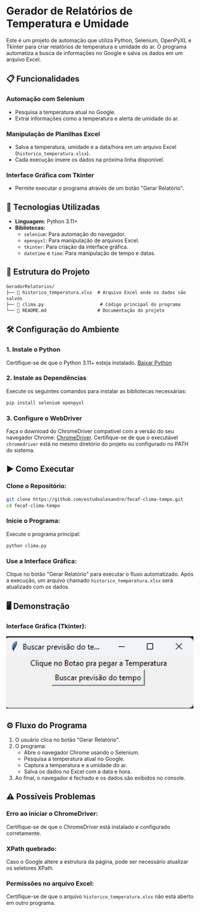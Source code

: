 # Gerador de Relatórios de Temperatura e Umidade

Este é um projeto de automação que utiliza Python, Selenium, OpenPyXL e Tkinter para criar relatórios de temperatura e umidade do ar. O programa automatiza a busca de informações no Google e salva os dados em um arquivo Excel.

## 📋 Funcionalidades

### Automação com Selenium
- Pesquisa a temperatura atual no Google.
- Extrai informações como a temperatura e alerta de umidade do ar.

### Manipulação de Planilhas Excel
- Salva a temperatura, umidade e a data/hora em um arquivo Excel (`historico_temperatura.xlsx`).
- Cada execução insere os dados na próxima linha disponível.

### Interface Gráfica com Tkinter
- Permite executar o programa através de um botão "Gerar Relatório".

## 🔧 Tecnologias Utilizadas

- **Linguagem:** Python 3.11+
- **Bibliotecas:**
    - `selenium`: Para automação do navegador.
    - `openpyxl`: Para manipulação de arquivos Excel.
    - `tkinter`: Para criação da interface gráfica.
    - `datetime` e `time`: Para manipulação de tempo e datas.


## 📂 Estrutura do Projeto

```
GeradorRelatorios/
├── 📜 historico_temperatura.xlsx  # Arquivo Excel onde os dados são salvos
├── 📜 clima.py                     # Código principal do programa
└── 📜 README.md                   # Documentação do projeto
```

## 🛠️ Configuração do Ambiente

### 1. Instale o Python
Certifique-se de que o Python 3.11+ esteja instalado. [Baixar Python](https://www.python.org/downloads/)

### 2. Instale as Dependências
Execute os seguintes comandos para instalar as bibliotecas necessárias:

```bash
pip install selenium openpyxl
```

### 3. Configure o WebDriver
Faça o download do ChromeDriver compatível com a versão do seu navegador Chrome: [ChromeDriver](https://sites.google.com/a/chromium.org/chromedriver/downloads). Certifique-se de que o executável `chromedriver` está no mesmo diretório do projeto ou configurado no PATH do sistema.

## ▶️ Como Executar

### Clone o Repositório:
```bash
git clone https://github.com/estudoalexandre/fecaf-clima-tempo.git
cd fecaf-clima-tempo
```

### Inicie o Programa:
Execute o programa principal:
```bash
python clima.py
```

### Use a Interface Gráfica:
Clique no botão "Gerar Relatório" para executar o fluxo automatizado. Após a execução, um arquivo chamado `historico_temperatura.xlsx` será atualizado com os dados.

## 🖥️ Demonstração

### Interface Gráfica (Tkinter):
<img src="interface.png" alt="Interface do programa" width="500">

## ⚙️ Fluxo do Programa
1. O usuário clica no botão "Gerar Relatório".
2. O programa:
    - Abre o navegador Chrome usando o Selenium.
    - Pesquisa a temperatura atual no Google.
    - Captura a temperatura e a umidade do ar.
    - Salva os dados no Excel com a data e hora.
3. Ao final, o navegador é fechado e os dados são exibidos no console.

## ⚠️ Possíveis Problemas

### Erro ao iniciar o ChromeDriver:
Certifique-se de que o ChromeDriver está instalado e configurado corretamente.

### XPath quebrado:
Caso o Google altere a estrutura da página, pode ser necessário atualizar os seletores XPath.

### Permissões no arquivo Excel:
Certifique-se de que o arquivo `historico_temperatura.xlsx` não está aberto em outro programa.


